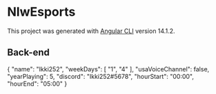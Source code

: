 # NlwEsports

This project was generated with [Angular CLI](https://github.com/angular/angular-cli) version 14.1.2.

## Back-end


{
    "name": "Ikki252",
    "weekDays": [
      "1",
      "4"
    ],
    "usaVoiceChannel": false,
    "yearPlaying": 5,
    "discord": "Ikki252#5678",
    "hourStart": "00:00",
    "hourEnd": "05:00"
}
